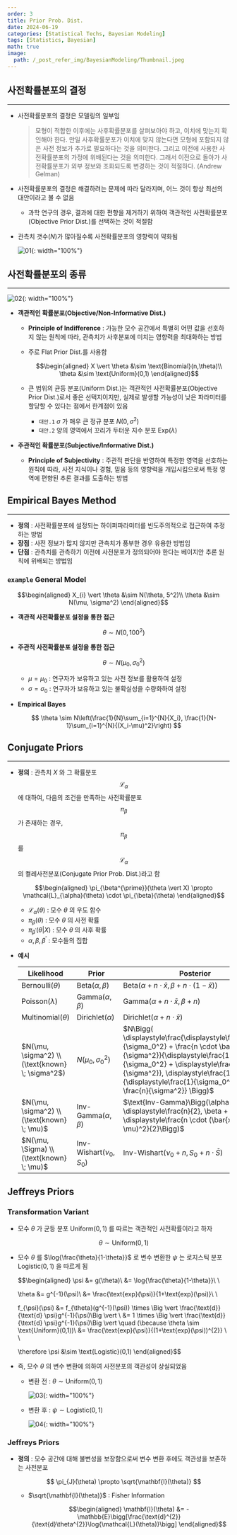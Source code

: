 ```yaml
---
order: 3
title: Prior Prob. Dist.
date: 2024-06-19
categories: [Statistical Techs, Bayesian Modeling]
tags: [Statistics, Bayesian]
math: true
image:
  path: /_post_refer_img/BayesianModeling/Thumbnail.jpeg
---
```


## 사전확률분포의 결정
-----

- 사전확률분포의 결정은 모델링의 일부임

    >모형이 적합한 이후에는 사후확률분포를 살펴보아야 하고, 이치에 맞는지 확인해야 한다. 만일 사후확률분포가 이치에 맞지 않는다면 모형에 포함되지 않은 사전 정보가 추가로 필요하다는 것을 의미한다. 그리고 이전에 사용한 사전확률분포의 가정에 위배된다는 것을 의미한다. 그래서 이전으로 돌아가 사전확률분포가 외부 정보와 조화되도록 변경하는 것이 적절하다. (Andrew Gelman)

- 사전확률분포의 결정은 해결하려는 문제에 따라 달라지며, 어느 것이 항상 최선의 대안이라고 볼 수 없음
    - 과학 연구의 경우, 결과에 대한 편향을 제거하기 위하여 객관적인 사전확률분포(Objective Prior Dist.)를 선택하는 것이 적절함

- 관측치 갯수($N$)가 많아질수록 사전확률분포의 영향력이 약화됨

    ![01](/_post_refer_img/BayesianModeling/03-01.png){: width="100%"}

## 사전확률분포의 종류
-----

![02](/_post_refer_img/BayesianModeling/03-02.png){: width="100%"}

- **객관적인 확률분포(Objective/Non-Informative Dist.)**
    - **Principle of Indifference** : 가능한 모수 공간에서 특별히 어떤 값을 선호하지 않는 원칙에 따라, 관측치가 사후분포에 미치는 영향력을 최대화하는 방법

    - 주로 Flat Prior Dist.를 사용함

        $$\begin{aligned}
        X \vert \theta &\sim \text{Binomial}(n,\theta)\\
        \theta &\sim \text{Uniform}(0,1)
        \end{aligned}$$

    - 큰 범위의 균등 분포(Uniform Dist.)는 객관적인 사전확률분포(Objective Prior Dist.)로서 좋은 선택지이지만, 실제로 발생할 가능성이 낮은 파라미터를 할당할 수 있다는 점에서 한계점이 있음
        - `대안.1` $\sigma$ 가 매우 큰 정규 분포 $N(0, \sigma^2)$
        - `대안.2` 양의 영역에서 꼬리가 두터운 지수 분포 $\text{Exp}(\lambda)$

- **주관적인 확률분포(Subjective/Informative Dist.)**
    - **Principle of Subjectivity** : 주관적 판단을 반영하여 특정한 영역을 선호하는 원칙에 따라, 사전 지식이나 경험, 믿음 등의 영향력을 개입시킴으로써 특정 영역에 편향된 추론 결과를 도출하는 방법

## Empirical Bayes Method
-----

- **정의** : 사전확률분포에 설정되는 하이퍼파라미터를 빈도주의적으로 접근하여 추정하는 방법
- **장점** : 사전 정보가 많지 않지만 관측치가 풍부한 경우 유용한 방법임
- **단점** : 관측치를 관측하기 이전에 사전분포가 정의되어야 한다는 베이지안 추론 원칙에 위배되는 방법임

### `example` General Model

$$\begin{aligned}
X_{i} \vert \theta &\sim N(\theta, 5^2)\\
\theta &\sim N(\mu, \sigma^2)
\end{aligned}$$

- **객관적 사전확률분포 설정을 통한 접근**

    $$
    \theta \sim N(0, 100^2)
    $$

- **주관적 사전확률분포 설정을 통한 접근**

    $$
    \theta \sim N(\mu_{0}, \sigma_{0}^{2})
    $$

    - $\mu=\mu_{0}$ : 연구자가 보유하고 있는 사전 정보를 활용하여 설정
    - $\sigma=\sigma_{0}$ : 연구자가 보유하고 있는 불확실성을 수량화하여 설정

- **Empirical Bayes**

    $$
    \theta \sim N\left(\frac{1}{N}\sum_{i=1}^{N}{X_i}, \frac{1}{N-1}\sum_{i=1}^{N}{(X_i-\mu)^2}\right)
    $$

## Conjugate Priors
-----

- **정의** : 관측치 $X$ 와 그 확률분포 $$\mathcal{L}_{\alpha}$$ 에 대하여, 다음의 조건을 만족하는 사전확률분포 $$\pi_{\beta}$$ 가 존재하는 경우, $$\pi_{\beta}$$ 를 $$\mathcal{L}_{\alpha}$$ 의 켤레사전분포(Conjugate Prior Prob. Dist.)라고 함

    $$\begin{aligned}
    \pi_{\beta^{\prime}}(\theta \vert X) \propto \mathcal{L}_{\alpha}(\theta) \cdot \pi_{\beta}(\theta)
    \end{aligned}$$

    - $\mathcal{L}_{\alpha}(\theta)$ : 모수 $\theta$ 의 우도 함수
    - $\pi_{\beta}(\theta)$ : 모수 $\theta$ 의 사전 확률
    - $\pi_{\beta^{\prime}}(\theta \vert X)$ : 모수 $\theta$ 의 사후 확률
    - $\alpha,\beta,\beta^{\prime}$ : 모수들의 집합

- **예시**

    | Likelihood | Prior | Posterior |
    |---|---|---|
    | $\text{Bernoulli}(\theta)$ | $\text{Beta}(\alpha, \beta)$ | $\text{Beta}\Big(\alpha + n \cdot \bar{x}, \beta + n\cdot(1-\bar{x})\Big)$ |
    | $\text{Poisson}(\lambda)$ | $\text{Gamma}(\alpha, \beta)$ | $\text{Gamma}(\alpha+ n \cdot \bar{x}, \beta+n)$ |
    | $\text{Multinomial}(\theta)$ | $\text{Dirichlet}(\alpha)$ | $\text{Dirichlet}(\alpha+n \cdot \bar{x})$ |
    | $N(\mu, \sigma^2) \\ (\text{known} \; \sigma^2$) | $N(\mu_0, \sigma_0^2)$ | $N\Bigg( \displaystyle\frac{\displaystyle\frac{\mu_0}{\sigma_0^2} + \frac{n \cdot \bar{x}}{\sigma^2}}{\displaystyle\frac{1}{\sigma_0^2} + \displaystyle\frac{n}{\sigma^2}}, \displaystyle\frac{1}{\displaystyle\frac{1}{\sigma_0^2} + \frac{n}{\sigma^2}} \Bigg)$ |
    |$N(\mu, \sigma^2) \\ (\text{known} \; \mu)$ | $\text{Inv-Gamma}(\alpha, \beta)$ | $\text{Inv-Gamma}\Bigg(\alpha + \displaystyle\frac{n}{2}, \beta + \displaystyle\frac{n \cdot (\bar{x} -\mu)^2}{2}\Bigg)$ |
    | $N(\mu, \Sigma) \\ (\text{known} \; \mu)$ | $\text{Inv-Wishart}(\nu_{0}, S_{0})$ | $\text{Inv-Wishart}(\nu_{0}+n, S_{0} + n \cdot \bar{S})$ |

## Jeffreys Priors

### Transformation Variant

- 모수 $\theta$ 가 균등 분포 $\text{Uniform}(0,1)$ 를 따르는 객관적인 사전확률이라고 하자

    $$
    \theta \sim \text{Uniform}(0,1)
    $$

- 모수 $\theta$ 를 $\log{\frac{\theta}{1-\theta}}$ 로 변수 변환한 $\psi$ 는 로지스틱 분포 $\text{Logistic}(0,1)$ 을 따르게 됨

    $$\begin{aligned}
    \psi
    &= g(\theta)\\
    &= \log{\frac{\theta}{1-\theta}}\\ \\

    \theta
    &= g^{-1}(\psi)\\
    &= \frac{\text{exp}(\psi)}{1+\text{exp}(\psi)}\\ \\

    f_{\psi}(\psi)
    &= f_{\theta}(g^{-1}(\psi)) \times \Big \vert \frac{\text{d}}{\text{d} \psi}g^{-1}(\psi)\Big \vert \\
    &= 1 \times \Big \vert \frac{\text{d}}{\text{d} \psi}g^{-1}(\psi)\Big \vert  \quad (\because \theta \sim \text{Uniform}(0,1))\\
    &= \frac{\text{exp}(\psi)}{(1+\text{exp}(\psi))^{2}} \\ \\

    \therefore \psi &\sim \text{Logistic}(0,1)
    \end{aligned}$$

- 즉, 모수 $\theta$ 의 변수 변환에 의하여 사전분포의 객관성이 상실되었음

    - 변환 전 : $\theta \sim \text{Uniform}(0,1)$

        ![03](/_post_refer_img/BayesianModeling/03-03.png){: width="100%"}

    - 변환 후 : $\psi \sim \text{Logistic}(0,1)$

        ![04](/_post_refer_img/BayesianModeling/03-04.png){: width="100%"}

### Jeffreys Priors

- **정의** : 모수 공간에 대해 불변성을 보장함으로써 변수 변환 후에도 객관성을 보존하는 사전분포

    $$
    \pi_{J}(\theta) \propto \sqrt{\mathbf{I}(\theta)}
    $$

    - $\sqrt{\mathbf{I}(\theta)}$ : Fisher Information

        $$\begin{aligned}
        \mathbf{I}(\theta)
        &= - \mathbb{E}\bigg[\frac{\text{d}^{2}}{\text{d}\theta^{2}}\log{\mathcal{L}(\theta)}\bigg]
        \end{aligned}$$
